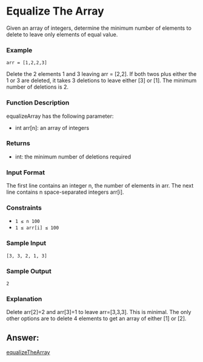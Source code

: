 # Equalize The Array
Given an array of integers, determine the minimum number of elements to delete to leave only elements of equal value.

### Example
`arr = [1,2,2,3]`

Delete the 2 elements 1 and 3 leaving arr = [2,2]. If both twos plus either the 1 or 3 are deleted, it takes 3 deletions to leave either [3] or [1]. The minimum number of deletions is 2.

### Function Description
equalizeArray has the following parameter:
* int arr[n]: an array of integers

### Returns
* int: the minimum number of deletions required

### Input Format
The first line contains an integer n, the number of elements in arr.
The next line contains n space-separated integers arr[i].

### Constraints
* `1 ≤ n 100`
* `1 ≤ arr[i] ≤ 100`

### Sample Input
    [3, 3, 2, 1, 3]

### Sample Output
    2

### Explanation
Delete arr[2]=2 and arr[3]=1 to leave arr=[3,3,3]. This is minimal. The only other options are to delete 4 elements to get an array of either [1] or [2].

## Answer:

[equalizeTheArray](https://github.com/AbhilashTUofficial/Problem-Solving/blob/master/EqualizeTheArray/ANSWER/equalizeTheArray.py)
